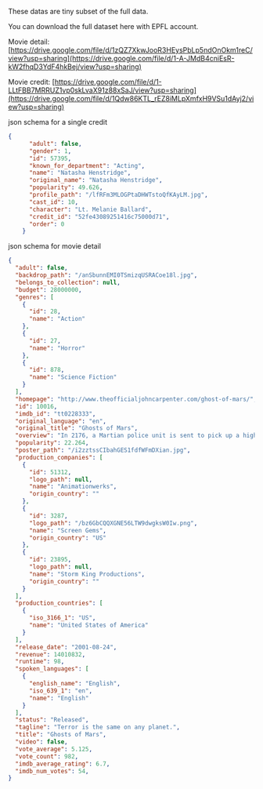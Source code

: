 These datas are tiny subset of the full data.

You can download the full dataset here with EPFL account.

Movie detail: [https://drive.google.com/file/d/1zQZ7XkwJooR3HEysPbLp5ndOnOkm1reC/view?usp=sharing](https://drive.google.com/file/d/1-A-JMdB4cniEsR-kW2fhqD3YdF4hkBej/view?usp=sharing)

Movie credit: [https://drive.google.com/file/d/1-LLtFBB7MRRUZ1vp0skLvaX91z88xSaJ/view?usp=sharing](https://drive.google.com/file/d/1Qdw86KTL_rEZ8iMLpXmfxH9VSu1dAyj2/view?usp=sharing)

json schema for a single credit
```json
{
      "adult": false,
      "gender": 1,
      "id": 57395,
      "known_for_department": "Acting",
      "name": "Natasha Henstridge",
      "original_name": "Natasha Henstridge",
      "popularity": 49.626,
      "profile_path": "/lfRFm3MLOGPtaDHWTstoQfKAyLM.jpg",
      "cast_id": 10,
      "character": "Lt. Melanie Ballard",
      "credit_id": "52fe43089251416c75000d71",
      "order": 0
    }
```

json schema for movie detail
```json
{
  "adult": false,
  "backdrop_path": "/anSbunnEMI0TSmizqUSRACoe18l.jpg",
  "belongs_to_collection": null,
  "budget": 28000000,
  "genres": [
    {
      "id": 28,
      "name": "Action"
    },
    {
      "id": 27,
      "name": "Horror"
    },
    {
      "id": 878,
      "name": "Science Fiction"
    }
  ],
  "homepage": "http://www.theofficialjohncarpenter.com/ghost-of-mars/",
  "id": 10016,
  "imdb_id": "tt0228333",
  "original_language": "en",
  "original_title": "Ghosts of Mars",
  "overview": "In 2176, a Martian police unit is sent to pick up a highly dangerous criminal at a remote mining post. Upon arrival, the cops find the post deserted and something far more dangerous than any criminal — the original inhabitants of Mars, hellbent on getting their planet back.",
  "popularity": 22.264,
  "poster_path": "/i2zztssCIbahGES1fdfWFmDXian.jpg",
  "production_companies": [
    {
      "id": 51312,
      "logo_path": null,
      "name": "Animationwerks",
      "origin_country": ""
    },
    {
      "id": 3287,
      "logo_path": "/bz6GbCQQXGNE56LTW9dwgksW0Iw.png",
      "name": "Screen Gems",
      "origin_country": "US"
    },
    {
      "id": 23895,
      "logo_path": null,
      "name": "Storm King Productions",
      "origin_country": ""
    }
  ],
  "production_countries": [
    {
      "iso_3166_1": "US",
      "name": "United States of America"
    }
  ],
  "release_date": "2001-08-24",
  "revenue": 14010832,
  "runtime": 98,
  "spoken_languages": [
    {
      "english_name": "English",
      "iso_639_1": "en",
      "name": "English"
    }
  ],
  "status": "Released",
  "tagline": "Terror is the same on any planet.",
  "title": "Ghosts of Mars",
  "video": false,
  "vote_average": 5.125,
  "vote_count": 982,
  "imdb_average_rating": 6.7,
  "imdb_num_votes": 54,
}
```
